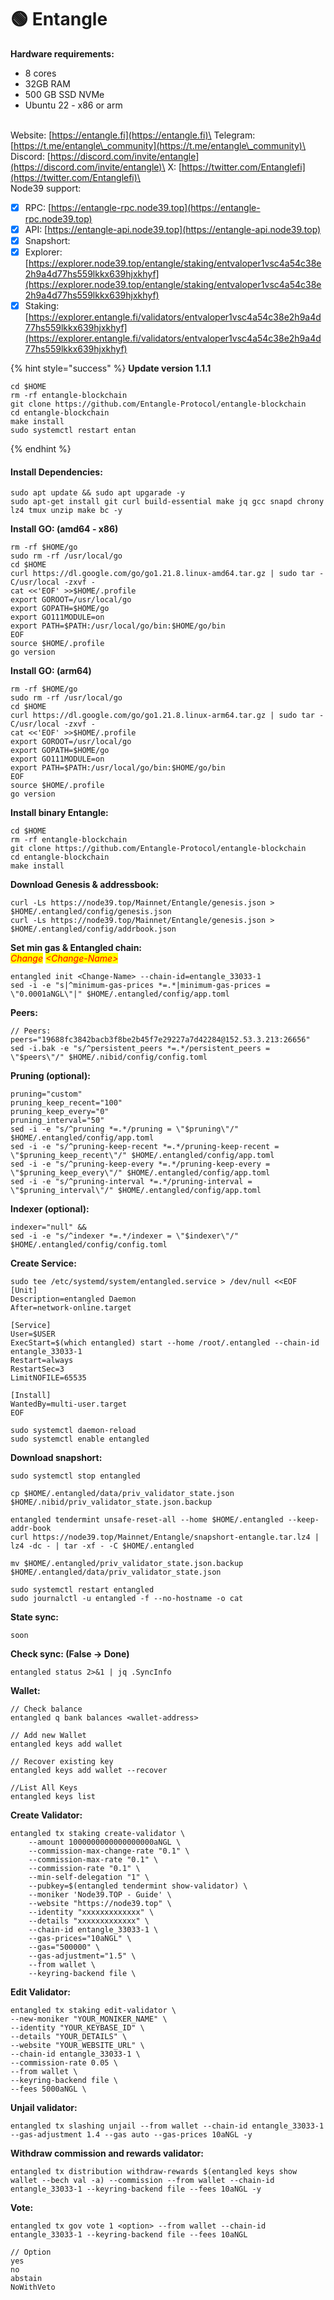 # 🟢 Entangle

**Hardware requirements:**&#x20;

* 8 cores
* 32GB RAM
* 500 GB SSD NVMe
* Ubuntu 22 - x86 or arm

\
Website: [https://entangle.fi](https://entangle.fi)\
Telegram: [https://t.me/entangle\_community](https://t.me/entangle\_community)\
Discord: [https://discord.com/invite/entangle](https://discord.com/invite/entangle)\
X: [https://twitter.com/Entanglefi](https://twitter.com/Entanglefi)\
\
Node39 support:

* [x] RPC: [https://entangle-rpc.node39.top](https://entangle-rpc.node39.top)
* [x] API: [https://entangle-api.node39.top](https://entangle-api.node39.top)
* [x] Snapshort:&#x20;
* [x] Explorer: [https://explorer.node39.top/entangle/staking/entvaloper1vsc4a54c38e2h9a4d77hs559lkkx639hjxkhyf](https://explorer.node39.top/entangle/staking/entvaloper1vsc4a54c38e2h9a4d77hs559lkkx639hjxkhyf)
* [x] Staking: [https://explorer.entangle.fi/validators/entvaloper1vsc4a54c38e2h9a4d77hs559lkkx639hjxkhyf](https://explorer.entangle.fi/validators/entvaloper1vsc4a54c38e2h9a4d77hs559lkkx639hjxkhyf)

{% hint style="success" %}
**Update version 1.1.1**

```
cd $HOME
rm -rf entangle-blockchain
git clone https://github.com/Entangle-Protocol/entangle-blockchain
cd entangle-blockchain
make install
sudo systemctl restart entan
```
{% endhint %}

#### Install Dependencies: <a href="#install-dependencies" id="install-dependencies"></a>

```
sudo apt update && sudo apt upgarade -y
sudo apt-get install git curl build-essential make jq gcc snapd chrony lz4 tmux unzip make bc -y
```

**Install GO: (amd64 - x86)**

```
rm -rf $HOME/go
sudo rm -rf /usr/local/go
cd $HOME
curl https://dl.google.com/go/go1.21.8.linux-amd64.tar.gz | sudo tar -C/usr/local -zxvf -
cat <<'EOF' >>$HOME/.profile
export GOROOT=/usr/local/go
export GOPATH=$HOME/go
export GO111MODULE=on
export PATH=$PATH:/usr/local/go/bin:$HOME/go/bin
EOF
source $HOME/.profile
go version
```

**Install GO: (arm64)**

```
rm -rf $HOME/go
sudo rm -rf /usr/local/go
cd $HOME
curl https://dl.google.com/go/go1.21.8.linux-arm64.tar.gz | sudo tar -C/usr/local -zxvf -
cat <<'EOF' >>$HOME/.profile
export GOROOT=/usr/local/go
export GOPATH=$HOME/go
export GO111MODULE=on
export PATH=$PATH:/usr/local/go/bin:$HOME/go/bin
EOF
source $HOME/.profile
go version
```

**Install binary  Entangle:**

```
cd $HOME
rm -rf entangle-blockchain
git clone https://github.com/Entangle-Protocol/entangle-blockchain
cd entangle-blockchain
make install
```

**Download Genesis & addressbook:**

```
curl -Ls https://node39.top/Mainnet/Entangle/genesis.json > $HOME/.entangled/config/genesis.json
curl -Ls https://node39.top/Mainnet/Entangle/genesis.json > $HOME/.entangled/config/addrbook.json
```

**Set min gas & Entangled chain:**\
_<mark style="color:red;">Change</mark>_ _<mark style="color:red;">\<Change-Name></mark>_&#x20;

```
entangled init <Change-Name> --chain-id=entangle_33033-1
sed -i -e "s|^minimum-gas-prices *=.*|minimum-gas-prices = \"0.0001aNGL\"|" $HOME/.entangled/config/app.toml
```

**Peers:**

```
// Peers:
peers="19688fc3842bacb3f8be2b45f7e29227a7d42284@152.53.3.213:26656"
sed -i.bak -e "s/^persistent_peers *=.*/persistent_peers = \"$peers\"/" $HOME/.nibid/config/config.toml
```

**Pruning (optional):**

```
pruning="custom"
pruning_keep_recent="100"
pruning_keep_every="0"
pruning_interval="50"
sed -i -e "s/^pruning *=.*/pruning = \"$pruning\"/" $HOME/.entangled/config/app.toml
sed -i -e "s/^pruning-keep-recent *=.*/pruning-keep-recent = \"$pruning_keep_recent\"/" $HOME/.entangled/config/app.toml
sed -i -e "s/^pruning-keep-every *=.*/pruning-keep-every = \"$pruning_keep_every\"/" $HOME/.entangled/config/app.toml
sed -i -e "s/^pruning-interval *=.*/pruning-interval = \"$pruning_interval\"/" $HOME/.entangled/config/app.toml
```

**Indexer (optional):**

```
indexer="null" &&
sed -i -e "s/^indexer *=.*/indexer = \"$indexer\"/" $HOME/.entangled/config/config.toml
```

**Create Service:**

```
sudo tee /etc/systemd/system/entangled.service > /dev/null <<EOF
[Unit]
Description=entangled Daemon
After=network-online.target

[Service]
User=$USER
ExecStart=$(which entangled) start --home /root/.entangled --chain-id entangle_33033-1
Restart=always
RestartSec=3
LimitNOFILE=65535

[Install]
WantedBy=multi-user.target
EOF

sudo systemctl daemon-reload
sudo systemctl enable entangled
```

**Download snapshort:**&#x20;

```
sudo systemctl stop entangled

cp $HOME/.entangled/data/priv_validator_state.json $HOME/.nibid/priv_validator_state.json.backup 

entangled tendermint unsafe-reset-all --home $HOME/.entangled --keep-addr-book 
curl https://node39.top/Mainnet/Entangle/snapshort-entangle.tar.lz4 | lz4 -dc - | tar -xf - -C $HOME/.entangled

mv $HOME/.entangled/priv_validator_state.json.backup $HOME/.entangled/data/priv_validator_state.json 

sudo systemctl restart entangled
sudo journalctl -u entangled -f --no-hostname -o cat
```

**State sync:**

```
soon
```

**Check sync:  **<mark style="color:red;">**(False -> Done)**</mark>

```
entangled status 2>&1 | jq .SyncInfo
```

**Wallet:**

```
// Check balance
entangled q bank balances <wallet-address>

// Add new Wallet
entangled keys add wallet

// Recover existing key
entangled keys add wallet --recover

//List All Keys
entangled keys list
```

**Create Validator:**

```
entangled tx staking create-validator \
    --amount 1000000000000000000aNGL \
    --commission-max-change-rate "0.1" \
    --commission-max-rate "0.1" \
    --commission-rate "0.1" \
    --min-self-delegation "1" \
    --pubkey=$(entangled tendermint show-validator) \
    --moniker 'Node39.TOP - Guide' \
    --website "https://node39.top" \
    --identity "xxxxxxxxxxxxx" \
    --details "xxxxxxxxxxxxx" \
    --chain-id entangle_33033-1 \
    --gas-prices="10aNGL" \
    --gas="500000" \
    --gas-adjustment="1.5" \
    --from wallet \
    --keyring-backend file \
```

**Edit Validator:**

```
entangled tx staking edit-validator \
--new-moniker "YOUR_MONIKER_NAME" \
--identity "YOUR_KEYBASE_ID" \
--details "YOUR_DETAILS" \
--website "YOUR_WEBSITE_URL" \
--chain-id entangle_33033-1 \
--commission-rate 0.05 \
--from wallet \
--keyring-backend file \
--fees 5000aNGL \
```

**Unjail validator:**

```
entangled tx slashing unjail --from wallet --chain-id entangle_33033-1 --gas-adjustment 1.4 --gas auto --gas-prices 10aNGL -y
```

**Withdraw commission and rewards validator:**

```
entangled tx distribution withdraw-rewards $(entangled keys show wallet --bech val -a) --commission --from wallet --chain-id entangle_33033-1 --keyring-backend file --fees 10aNGL -y
```

**Vote:**

```
entangled tx gov vote 1 <option> --from wallet --chain-id entangle_33033-1 --keyring-backend file --fees 10aNGL

// Option
yes
no
abstain
NoWithVeto
```
